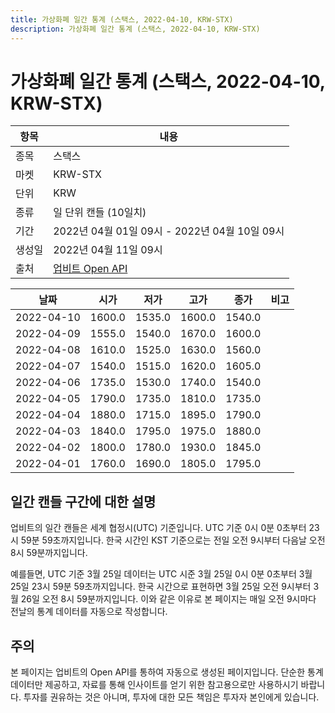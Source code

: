 ```yaml
---
title: 가상화폐 일간 통계 (스택스, 2022-04-10, KRW-STX)
description: 가상화폐 일간 통계 (스택스, 2022-04-10, KRW-STX)
---
```



가상화폐 일간 통계 (스택스, 2022-04-10, KRW-STX)
===

|항목|내용|
|--|--|
|종목|스택스|
|마켓|KRW-STX|
|단위|KRW|
|종류|일 단위 캔들 (10일치)|
|기간|2022년 04월 01일 09시 - 2022년 04월 10일 09시|
|생성일|2022년 04월 11일 09시|
|출처|[업비트 Open API](https://docs.upbit.com)|


|날짜|시가|저가|고가|종가|비고|
|--|--|--|--|--|--|
|2022-04-10|1600.0|1535.0|1600.0|1540.0|    |
|2022-04-09|1555.0|1540.0|1670.0|1600.0|    |
|2022-04-08|1610.0|1525.0|1630.0|1560.0|    |
|2022-04-07|1540.0|1515.0|1620.0|1605.0|    |
|2022-04-06|1735.0|1530.0|1740.0|1540.0|    |
|2022-04-05|1790.0|1735.0|1810.0|1735.0|    |
|2022-04-04|1880.0|1715.0|1895.0|1790.0|    |
|2022-04-03|1840.0|1795.0|1975.0|1880.0|    |
|2022-04-02|1800.0|1780.0|1930.0|1845.0|    |
|2022-04-01|1760.0|1690.0|1805.0|1795.0|    |


일간 캔들 구간에 대한 설명
---


업비트의 일간 캔들은 세계 협정시(UTC) 기준입니다. 
UTC 기준 0시 0분 0초부터 23시 59분 59초까지입니다. 
한국 시간인 KST 기준으로는 전일 오전 9시부터 다음날 오전 8시 59분까지입니다. 


예를들면, UTC 기준 3월 25일 데이터는 UTC 시준 3월 25일 0시 0분 0초부터 3월 25일 23시 59분 59초까지입니다. 
한국 시간으로 표현하면 3월 25일 오전 9시부터 3월 26일 오전 8시 59분까지입니다. 
이와 같은 이유로 본 페이지는 매일 오전 9시마다 전날의 통계 데이터를 자동으로 작성합니다. 


주의
---


본 페이지는 업비트의 Open API를 통하여 자동으로 생성된 페이지입니다. 
단순한 통계 데이터만 제공하고, 자료를 통해 인사이트를 얻기 위한 참고용으로만 사용하시기 바랍니다. 
투자를 권유하는 것은 아니며, 투자에 대한 모든 책임은 투자자 본인에게 있습니다. 
